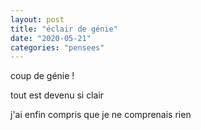 ```yaml
---
layout: post
title: "éclair de génie"
date: "2020-05-21"
categories: "pensees"
---
```


coup de génie !  

tout est devenu si clair

j'ai enfin compris que je ne comprenais rien
